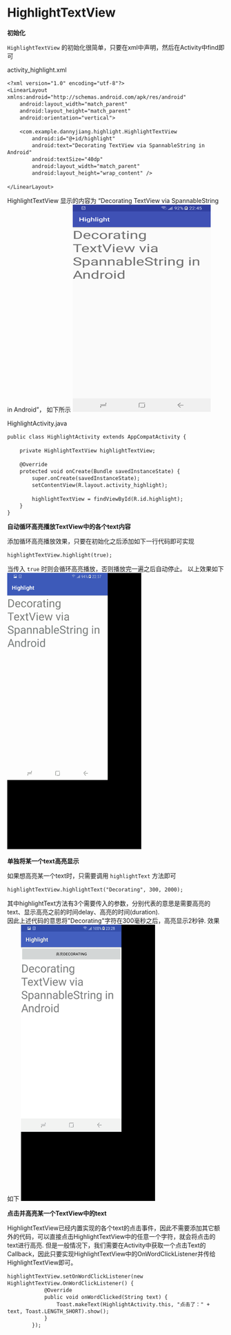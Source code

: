 # HighlightTextView
**初始化**

`HighlightTextView` 的初始化很简单，只要在xml中声明，然后在Activity中find即可

activity_highlight.xml

```
<?xml version="1.0" encoding="utf-8"?>
<LinearLayout xmlns:android="http://schemas.android.com/apk/res/android"
    android:layout_width="match_parent"
    android:layout_height="match_parent"
    android:orientation="vertical">

    <com.example.dannyjiang.highlight.HighlightTextView
        android:id="@+id/highlight"
        android:text="Decorating TextView via SpannableString in Android"
        android:textSize="40dp"
        android:layout_width="match_parent"
        android:layout_height="wrap_content" />

</LinearLayout>
```

HighlightTextView 显示的内容为 “Decorating TextView via SpannableString in Android”， 如下所示
<img src="https://github.com/McoyJiang/HighlightTextView/raw/master/IMAGES/default_text.png" width=320 height=480 />

HighlightActivity.java

```
public class HighlightActivity extends AppCompatActivity {

    private HighlightTextView highlightTextView;

    @Override
    protected void onCreate(Bundle savedInstanceState) {
        super.onCreate(savedInstanceState);
        setContentView(R.layout.activity_highlight);

        highlightTextView = findViewById(R.id.highlight);
    }
}
```

**自动循环高亮播放TextView中的各个text内容**

添加循环高亮播放效果，只要在初始化之后添加如下一行代码即可实现
```
highlightTextView.highlight(true);
```
当传入 `true` 时则会循环高亮播放，否则播放完一遍之后自动停止。 以上效果如下
<img src="https://github.com/McoyJiang/HighlightTextView/blob/master/IMAGES/highlight.gif">

**单独将某一个text高亮显示**

如果想高亮某一个text时，只需要调用 `highlightText` 方法即可
```
highlightTextView.highlightText("Decorating", 300, 2000);
```
其中highlightText方法有3个需要传入的参数，分别代表的意思是需要高亮的text、显示高亮之前的时间delay、高亮的时间(duration). <br>
因此上述代码的意思将"Decorating"字符在300毫秒之后，高亮显示2秒钟. 效果如下
<img src="https://github.com/McoyJiang/HighlightTextView/blob/master/IMAGES/highlightText.gif">

**点击并高亮某一个TextView中的text**

HighlightTextView已经内置实现的各个text的点击事件，因此不需要添加其它额外的代码，可以直接点击HighlightTextView中的任意一个字符，就会将点击的text进行高亮. 但是一般情况下，我们需要在Activity中获取一个点击Text的Callback，因此只要实现HighlightTextView中的OnWordClickListener并传给HighlightTextView即可。
```
highlightTextView.setOnWordClickListener(new HighlightTextView.OnWordClickListener() {
            @Override
            public void onWordClicked(String text) {
                Toast.makeText(HighlightActivity.this, "点击了：" + text, Toast.LENGTH_SHORT).show();
            }
        });
```
